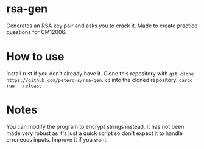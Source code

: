 # rsa-gen
Generates an RSA key pair and asks you to crack it. Made to create practice questions for CM12006.

# How to use
Install rust if you don't already have it.
Clone this repository with `git clone https://github.com/peterc-s/rsa-gen`.
`cd` into the cloned repository.
`cargo run --release`

# Notes
You can modify the program to encrypt strings instead. It has not been made very robust as it's just a quick script so don't expect it to handle erroneous inputs. Improve it if you want.

